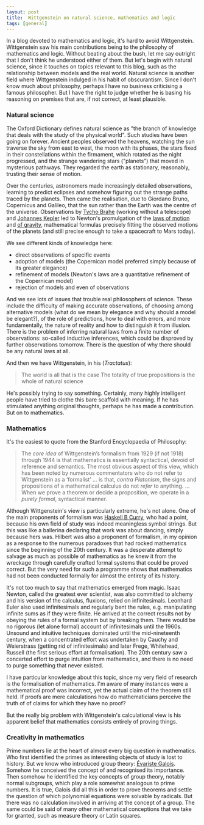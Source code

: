 ```yaml
---
layout: post
title:  Wittgenstein on natural science, mathematics and logic
tags: [general]
---
```

In a blog devoted to mathematics and logic, it's hard to avoid Wittgenstein.
Wittgenstein saw his main contributions being to the philosophy of mathematics
and logic. Without beating about the bush, let me say outright that I don't think
he understood either of them. But let's begin with natural science, since it touches on
topics relevant to this blog, such as the relationship between models and the real world.
Natural science is another field where Wittgenstein indulged in his habit of obscurantism.
Since I don't know much about philosophy, perhaps I have no business
criticising a famous philosopher. 
But I have the right to judge whether he is basing his reasoning
on premises that are, if not correct, at least plausible.

### Natural science

The Oxford Dictionary defines natural science as "the branch of knowledge 
that deals with the study of the physical world".
Such studies have been going on forever. Ancient peoples observed the heavens,
watching the sun traverse the sky from east to west, the moon with its phases,
the stars fixed in their constellations within the firmament, 
which rotated as the night progressed,
and the strange wandering stars ("planets") that moved in mysterious pathways.
They regarded the earth as stationary, reasonably, trusting their sense of motion.

Over the centuries, astronomers made increasingly detailed observations, learning to predict eclipses and somehow figuring out the strange paths traced by the planets.
Then came the realisation, due to Giordano Bruno, Copernicus and Galileo,
that the sun rather than the Earth was the centre of the universe.
Observations by [Tycho Brahe](https://en.wikipedia.org/wiki/Tycho_Brahe) 
(working without a telescope)
and [Johannes Kepler](https://en.wikipedia.org/wiki/Johannes_Kepler) led to Newton's
promulgation of the [laws of motion](https://en.wikipedia.org/wiki/Newton's_laws_of_motion) and 
[of gravity](https://en.wikipedia.org/wiki/Newton%27s_law_of_universal_gravitation),
mathematical formulas precisely fitting the observed motions of the planets
(and still precise enough to take a spacecraft to Mars today).

We see different kinds of knowledge here: 

* direct observations of specific events
* adoption of models (the Copernican model preferred simply because of its greater elegance)
* refinement of models (Newton's laws are a quantitative refinement of the Copernican model)
* rejection of models and even of observations

And we see lots of issues that trouble real philosophers of science.
These include the difficulty of making accurate observations, of choosing among alternative models (what do we mean by elegance and why should a model be elegant?), of the role of predictions, how to deal with errors, and more fundamentally, the nature of reality
and how to distinguish it from illusion. 
There is the problem of inferring natural laws from a finite number of observations:
so-called inductive inferences, which could be disproved by further observations tomorrow.
There is the question of why there should be any natural laws at all.

And then we have Wittgenstein, in his (*Tractatus*):

> The world is all that is the case 
> The totality of true propositions is the whole of natural science

He's possibly trying to say something.
Certainly, many highly intelligent people have tried to clothe
this bare scaffold with meaning. If he has stimulated anything original thoughts,
perhaps he has made a contribution. But on to mathematics.

### Mathematics

It's the easiest to quote from the Stanford Encyclopaedia of Philosophy:

> The *core idea* of Wittgenstein’s formalism from 1929 (if not 1918) through 1944 is that mathematics is essentially syntactical, devoid of reference and semantics. The most obvious aspect of this view, which has been noted by numerous commentators who do not refer to Wittgenstein as a ‘formalist’ ... is that, *contra Platonism*, the signs and propositions of a mathematical calculus do not *refer* to anything. ... When we prove a theorem or decide a proposition, we operate in a *purely formal*, syntactical manner. 

Although Wittgenstein's view is particularly extreme, he's not alone.
One of the main proponents of formalism was [Haskell B Curry](https://en.wikipedia.org/wiki/Haskell_Curry),
who had a point, because his own field of study was indeed meaningless symbol strings.
But this was like a ballerina declaring that work was about dancing, simply because hers was.
Hilbert was also a proponent of formalism, in my opinion as a response
to the numerous paradoxes that had rocked mathematics since the beginning of the 20th century.
It was a desperate attempt to salvage as much as possible of mathematics as he knew it
from the wreckage through carefully crafted formal systems that could be proved correct.
But the very need for such a programme shows that mathematics had not been conducted formally
for almost the entirety of its history.

It's not too much to say that mathematics emerged from magic.
Isaac Newton, called the greatest ever scientist, was also committed to alchemy
and his version of the calculus, fluxions, relied on infinitesimals.
Leonhard Euler also used infinitesimals and regularly bent the rules, e.g.
manipulating infinite sums as if they were finite. He arrived at the correct results
not by obeying the rules of a formal system but by breaking them.
There would be no rigorous (let alone formal) account of infinitesimals until the 1960s.
Unsound and intuitive techniques dominated until the mid-nineteenth century,
when a concentrated effort was undertaken by Cauchy and Weierstrass
(getting rid of infinitesimals) and later Frege, Whitehead, Russell
(the first serious effort at formalisation).
The 20th century saw a concerted effort to purge intuition from mathematics,
and there is no need to purge something that never existed.

I have particular knowledge about this topic, since my very field of research is the 
formalisation of mathematics.  I'm aware of many instances were a mathematical proof
was incorrect, yet the actual claim of the theorem still held. If proofs
are mere calculations how do mathematicians perceive the truth of of claims
for which they have no proof?

But the really big problem with Wittgenstein's calculational view
is his apparent belief that mathematics consists entirely of proving things.

### Creativity in mathematics

Prime numbers lie at the heart of almost every big question in mathematics.
Who first identified the primes as interesting objects of study is lost to history.
But we know who introduced group theory:
[Évariste Galois](https://en.wikipedia.org/wiki/Évariste_Galois).
Somehow he conceived the concept of and recognised its importance.
Then somehow he identified the key concepts of group theory, notably
normal subgroups, which play a role somewhat analogous to prime numbers.
It is true, Galois did all this in order to prove theorems and settle
the question of which polynomial equations were solvable by radicals.
But there was no calculation involved in arriving at the concept of a group.
The same could be said of many other mathematical conceptions that we take for granted, 
such as measure theory or Latin squares.

